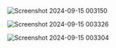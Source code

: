 ![Screenshot 2024-09-15 003150](https://github.com/user-attachments/assets/b4c431ee-a0b6-4217-b1b4-1179e4de5363)

![Screenshot 2024-09-15 003326](https://github.com/user-attachments/assets/ffd1ab60-24de-4ed3-beaa-52bb444977c4)

![Screenshot 2024-09-15 003304](https://github.com/user-attachments/assets/222bde07-dcf2-4ce0-a222-b8b536e2adf1)
